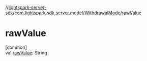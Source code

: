 //[lightspark-server-sdk](../../../index.md)/[com.lightspark.sdk.server.model](../index.md)/[WithdrawalMode](index.md)/[rawValue](raw-value.md)

# rawValue

[common]\
val [rawValue](raw-value.md): String
